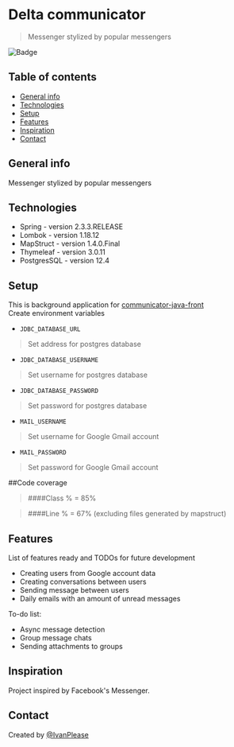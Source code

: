 # Delta communicator
> Messenger stylized by popular messengers

![Badge](https://img.shields.io/badge/status-in_progres-yellow.svg?style=for-the-badge)

## Table of contents
* [General info](#general-info)
* [Technologies](#technologies)
* [Setup](#setup)
* [Features](#features)
* [Inspiration](#inspiration)
* [Contact](#contact)

## General info
Messenger stylized by popular messengers
## Technologies
* Spring - version 2.3.3.RELEASE
* Lombok - version 1.18.12
* MapStruct - version 1.4.0.Final
* Thymeleaf - version 3.0.11
* PostgresSQL - version 12.4

## Setup
This is background application for [communicator-java-front](https://github.com/IvanPlease/communicator-java-front) \
Create environment variables
* `JDBC_DATABASE_URL`
>Set address for postgres database
* `JDBC_DATABASE_USERNAME`
>Set username for postgres database
* `JDBC_DATABASE_PASSWORD`
>Set password for postgres database
* `MAIL_USERNAME`
>Set username for Google Gmail account
* `MAIL_PASSWORD`
>Set password for Google Gmail account

##Code coverage
>####Class % = 85%

>####Line % = 67% (excluding files generated by mapstruct)

## Features
List of features ready and TODOs for future development
* Creating users from Google account data
* Creating conversations between users
* Sending message between users
* Daily emails with an amount of unread messages

To-do list:
* Async message detection
* Group message chats
* Sending attachments to groups

## Inspiration
Project inspired by Facebook's Messenger.

## Contact
Created by [@IvanPlease](https://github.com/IvanPlease)